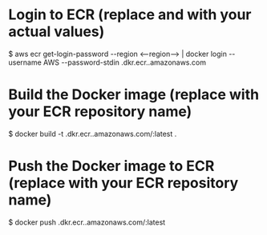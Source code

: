 # Login to ECR (replace <region> and <account-id> with your actual values)
$ aws ecr get-login-password --region <--region--> | docker login --username AWS --password-stdin <account-id>.dkr.ecr.<region>.amazonaws.com

# Build the Docker image (replace <repo-name> with your ECR repository name)
$ docker build -t <account-id>.dkr.ecr.<region>.amazonaws.com/<repo-name>:latest .

# Push the Docker image to ECR (replace <repo-name> with your ECR repository name)
$ docker push <account-id>.dkr.ecr.<region>.amazonaws.com/<repo-name>:latest
